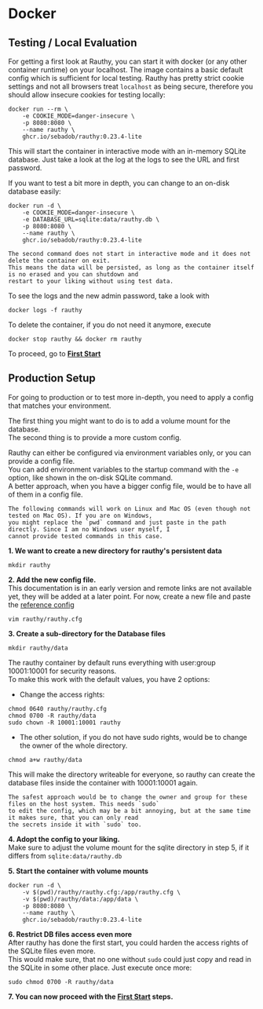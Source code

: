 # Docker

## Testing / Local Evaluation

For getting a first look at Rauthy, you can start it with docker (or any other container runtime) on your localhost.
The image contains a basic default config which is sufficient for local testing. Rauthy has pretty strict cookie
settings and not all browsers treat `localhost` as being secure, therefore you should allow insecure cookies for
testing locally:

```
docker run --rm \
    -e COOKIE_MODE=danger-insecure \
    -p 8080:8080 \
    --name rauthy \
    ghcr.io/sebadob/rauthy:0.23.4-lite
```

This will start the container in interactive mode with an in-memory SQLite database. Just take a look at the log at the
logs to see the URL and first password.

If you want to test a bit more in depth, you can change to an on-disk database easily:

```
docker run -d \
    -e COOKIE_MODE=danger-insecure \
    -e DATABASE_URL=sqlite:data/rauthy.db \
    -p 8080:8080 \
    --name rauthy \
    ghcr.io/sebadob/rauthy:0.23.4-lite
```

```admonish note
The second command does not start in interactive mode and it does not delete the container on exit.  
This means the data will be persisted, as long as the container itself is no erased and you can shutdown and
restart to your liking without using test data.
```

To see the logs and the new admin password, take a look with

```
docker logs -f rauthy
```

To delete the container, if you do not need it anymore, execute

```
docker stop rauthy && docker rm rauthy
```

To proceed, go to **[First Start](first_start.md)**

## Production Setup

For going to production or to test more in-depth, you need to apply a config that matches your environment.

The first thing you might want to do is to add a volume mount for the database.  
The second thing is to provide a more custom config.

Rauthy can either be configured via environment variables only, or you can provide a config file.  
You can add environment variables to the startup command with the `-e` option, like shown in the on-disk SQLite
command.  
A better approach, when you have a bigger config file, would be to have all of them in a config file.

```admonish note
The following commands will work on Linux and Mac OS (even though not tested on Mac OS). If you are on Windows,
you might replace the `pwd` command and just paste in the path directly. Since I am no Windows user myself, I
cannot provide tested commands in this case.
```

**1. We want to create a new directory for rauthy's persistent data**

```
mkdir rauthy
```

**2. Add the new config file.**  
This documentation is in an early version and remote links are not available yet, they will be added at a later
point. For now, create a new file and paste the [reference config](../config/config.html)

```
vim rauthy/rauthy.cfg
```

**3. Create a sub-directory for the Database files**

```
mkdir rauthy/data
```

The rauthy container by default runs everything with user:group 10001:10001 for security reasons.  
To make this work with the default values, you have 2 options:

- Change the access rights:

```
chmod 0640 rauthy/rauthy.cfg
chmod 0700 -R rauthy/data
sudo chown -R 10001:10001 rauthy
```

- The other solution, if you do not have sudo rights, would be to change the owner of the whole directory.

```
chmod a+w rauthy/data
```

This will make the directory writeable for everyone, so rauthy can create the database files inside the container
with 10001:10001 again.

```admonish note
The safest approach would be to change the owner and group for these files on the host system. This needs `sudo`
to edit the config, which may be a bit annoying, but at the same time it makes sure, that you can only read
the secrets inside it with `sudo` too.
```

**4. Adopt the config to your liking.**  
Make sure to adjust the volume mount for the sqlite directory in step 5, if it differs from `sqlite:data/rauthy.db`

**5. Start the container with volume mounts**

```
docker run -d \
    -v $(pwd)/rauthy/rauthy.cfg:/app/rauthy.cfg \
    -v $(pwd)/rauthy/data:/app/data \
    -p 8080:8080 \
    --name rauthy \
    ghcr.io/sebadob/rauthy:0.23.4-lite
```

**6. Restrict DB files access even more**  
After rauthy has done the first start, you could harden the access rights of the SQLite files even more.  
This would make sure, that no one without `sudo` could just copy and read in the SQLite in some other place.
Just execute once more:

```
sudo chmod 0700 -R rauthy/data
```

**7. You can now proceed with the [First Start](first_start.md) steps.**
